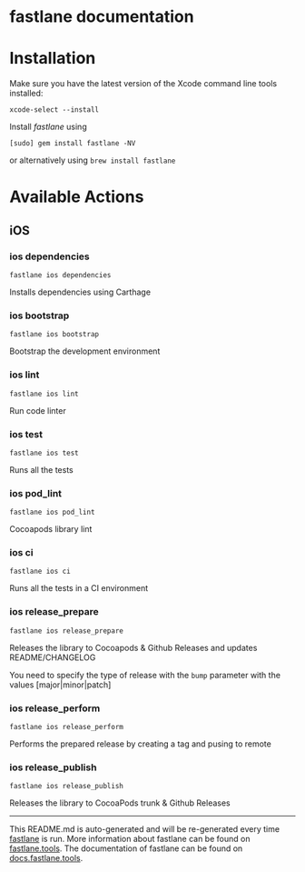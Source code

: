 fastlane documentation
================
# Installation

Make sure you have the latest version of the Xcode command line tools installed:

```
xcode-select --install
```

Install _fastlane_ using
```
[sudo] gem install fastlane -NV
```
or alternatively using `brew install fastlane`

# Available Actions
## iOS
### ios dependencies
```
fastlane ios dependencies
```
Installs dependencies using Carthage
### ios bootstrap
```
fastlane ios bootstrap
```
Bootstrap the development environment
### ios lint
```
fastlane ios lint
```
Run code linter
### ios test
```
fastlane ios test
```
Runs all the tests
### ios pod_lint
```
fastlane ios pod_lint
```
Cocoapods library lint
### ios ci
```
fastlane ios ci
```
Runs all the tests in a CI environment
### ios release_prepare
```
fastlane ios release_prepare
```
Releases the library to Cocoapods & Github Releases and updates README/CHANGELOG

You need to specify the type of release with the `bump` parameter with the values [major|minor|patch]
### ios release_perform
```
fastlane ios release_perform
```
Performs the prepared release by creating a tag and pusing to remote
### ios release_publish
```
fastlane ios release_publish
```
Releases the library to CocoaPods trunk & Github Releases

----

This README.md is auto-generated and will be re-generated every time [fastlane](https://fastlane.tools) is run.
More information about fastlane can be found on [fastlane.tools](https://fastlane.tools).
The documentation of fastlane can be found on [docs.fastlane.tools](https://docs.fastlane.tools).

